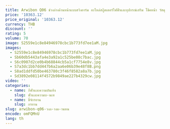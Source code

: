 ```yaml
---
title: Arwibon Q06 ช่วงล่างด้านหน้าแบบสวิงอาร์ม อะไหล่สกู๊ตเตอร์ไฟฟ้าและอุปกรณ์เสริม โช๊คหน้า วัสดุดิจิตอลสําหรับขาย
price: '10363.12'
price_original: '10363.12'
currency: THB
discount: ''
rating: 5
volume: 70
image: S2559e1c8e84946978cbc1b773fd7ee1aM.jpg
images:
  - S2559e1c8e84946978cbc1b773fd7ee1aM.jpg
  - Sb60db5443afa4e3a92a1c525be08c7bac.jpg
  - S6c0907d2ce0b4b68844cb5a1cf7754e8v.jpg
  - S7a3dc1bb7dd447b6a2aa6e06b39e48f8B.png
  - S8ad1ddfd50be463780c3f46f8582a8a7b.jpg
  - Sd3892e08114f4572b9849ae227b4329cw.jpg
video: ''
categories:
  - name: กีฬาและความบันเทิง
    slug: ฬาและความบ-นเท
  - name: ขี่จักรยาน
    slug: กรยาน
slug: arwibon-q06-วงล-างด-านหน
encode: omFQMnU
lang: th
---
```

  